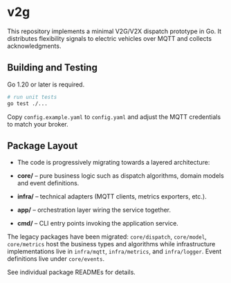 # v2g

This repository implements a minimal V2G/V2X dispatch prototype in Go. It
distributes flexibility signals to electric vehicles over MQTT and collects
acknowledgments.

## Building and Testing

Go 1.20 or later is required.

```bash
# run unit tests
go test ./...
```

Copy `config.example.yaml` to `config.yaml` and adjust the MQTT credentials to
match your broker.

## Package Layout

- The code is progressively migrating towards a layered architecture:

- **core/** – pure business logic such as dispatch algorithms, domain models
  and event definitions.
- **infra/** – technical adapters (MQTT clients, metrics exporters, etc.).
- **app/** – orchestration layer wiring the service together.
- **cmd/** – CLI entry points invoking the application service.

The legacy packages have been migrated:
`core/dispatch`, `core/model`, `core/metrics` host the business
types and algorithms while infrastructure implementations live in
`infra/mqtt`, `infra/metrics`, and `infra/logger`.
Event definitions live under `core/events`.

See individual package READMEs for details.
